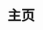 ---
home: true
icon: iconfont icon-home
title: 主页
heroImage: /images/pf-gugubot.svg
heroText: PF-GUGUbot
tagline: PFingan服务器 MCDR的QQ机器人插件，集QQ群管理和白名单管理一体，添加许多功能。
actions:
  - text: 开始💡
    link: ./guide/getting-started.md
    type: primary

  - text: Github🌱
    link: https://github.com/LoosePrince/PF-GUGUBot

features:
  - title: 功能整合
    icon: iconfont icon-light
    details: 集QQ群管理与白名单管理于一体，大幅减少繁琐操作。

  - title: 高效消息转发
    icon: iconfont icon-storage
    details: 实现QQ群与MCDR服务器间的双向聊天互通，支持群组与私聊。

  - title: 智能白名单管理
    icon: iconfont icon-waline
    details: 提供绑定、解绑及自动管理功能，兼容离线和正版服务器。

  - title: 丰富的自定义关键词
    icon: iconfont icon-contrast
    details: 支持添加文本和图片关键词，满足多样化的互动需求。

  - title: 机器人多种风格
    icon: iconfont icon-token
    details: 提供多种回复风格，并支持自定义性格，打造独特的交互体验。

  - title: 管理员专属功能
    icon: iconfont icon-preview
    details: 通过私聊或管理群操控绑定、白名单、违禁词等设置，简化服务器管理。

  - title: 游戏内操作简便
    icon: iconfont icon-cache
    details: 玩家可通过游戏内指令快速查看关键词、发送消息。

  - title: 开服命令执行
    icon: font-icon icon fa-solid fa-repeat-1
    details: 通过启动指令功能，自动执行特定操作，提高服务器启动效率。

  - title: 违禁词过滤
    icon: fa-solid fa-file-user
    details: 自动检测并撤回违禁词，维护群聊秩序，保护良好的社群环境。

  - title: 审核与权限管理
    icon: fa-solid fa-folder-arrow-down
    details: 提供自动审核功能与详细权限管理，确保操作的安全性与灵活性。

  - title: 动态机器人命名
    icon: fa-solid fa-binary-lock
    details: 支持将群内机器人昵称动态显示为服务器内人数，实时更新。

  - title: 更多新功能
    icon: iconfont icon-more
    details: 待开发中ing

copyright: false
footer: AGPL-3.0 Licensed | Copyright © 2022-present PF-GUGUbot
---